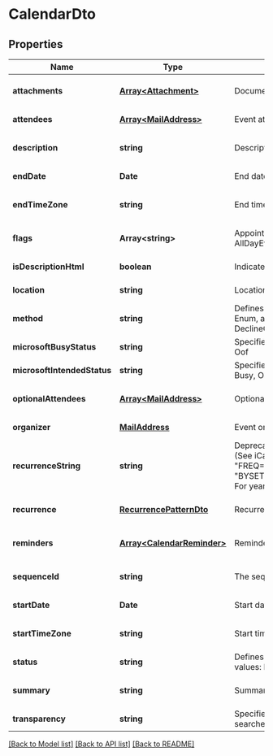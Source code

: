 # CalendarDto

## Properties
Name | Type | Description | Notes
------------ | ------------- | ------------- | -------------
**attachments** | [**Array&lt;Attachment&gt;**](Attachment.md) | Document attachments. | [optional] [default to undefined]
**attendees** | [**Array&lt;MailAddress&gt;**](MailAddress.md) | Event attendees. | [default to undefined]
**description** | **string** | Description. | [optional] [default to undefined]
**endDate** | **Date** | End date. | [default to undefined]
**endTimeZone** | **string** | End time zone. | [optional] [default to undefined]
**flags** | **Array&lt;string&gt;** | Appointment flags. Items: Enumerates iCalendar flags. Enum, available values: None, AllDayEvent | [optional] [default to undefined]
**isDescriptionHtml** | **boolean** | Indicates if description is in HTML format. | [default to undefined]
**location** | **string** | Location. | [default to undefined]
**method** | **string** | Defines the iCalendar object method type associated with the calendar document. Enum, available values: None, Publish, Request, Reply, Add, Cancel, Refresh, Counter, DeclineCounter | [default to undefined]
**microsoftBusyStatus** | **string** | Specifies the BUSY status. Enum, available values: NotDefined, Free, Tentative, Busy, Oof | [default to undefined]
**microsoftIntendedStatus** | **string** | Specifies the INTENDED status. Enum, available values: NotDefined, Free, Tentative, Busy, Oof | [default to undefined]
**optionalAttendees** | [**Array&lt;MailAddress&gt;**](MailAddress.md) | Optional attendees.              | [optional] [default to undefined]
**organizer** | [**MailAddress**](MailAddress.md) | Event organizer.              | [default to undefined]
**recurrenceString** | **string** | Deprecated, use 'Recurrence' property. String representation of recurrence pattern (See iCalendar RFC, \"Recurrence rule\" section). For example:               For daily recurrence:         \"FREQ=DAILY;COUNT=10;WKST=MO\"                   For monthly recurrence:         \"BYSETPOS=1;BYDAY=MO,TU,WE,TH,FR;FREQ=MONTHLY;INTERVAL=10;WKST=MO\"                   For yearly recurrence:         \"BYMONTHDAY=30;BYMONTH=1;FREQ=YEARLY;WKST=MO\"                    | [optional] [default to undefined]
**recurrence** | [**RecurrencePatternDto**](RecurrencePatternDto.md) | Recurrence pattern              | [optional] [default to undefined]
**reminders** | [**Array&lt;CalendarReminder&gt;**](CalendarReminder.md) | Reminders. | [optional] [default to undefined]
**sequenceId** | **string** | The sequence id. Read only. | [optional] [default to undefined]
**startDate** | **Date** | Start date. | [default to undefined]
**startTimeZone** | **string** | Start time zone. | [optional] [default to undefined]
**status** | **string** | Defines the overall status or confirmation for the calendar document. Enum, available values: NotDefined, Cancelled, Tentative, Confirmed | [default to undefined]
**summary** | **string** | Summary. | [optional] [default to undefined]
**transparency** | **string** | Specifies whether or not this appointment is intended to be visible in availability searches. Enum, available values: NotDefined, Transparent, Opaque | [default to undefined]



[[Back to Model list]](README.md#documentation-for-models) [[Back to API list]](README.md#documentation-for-api-endpoints) [[Back to README]](README.md)
